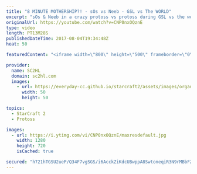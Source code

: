 ```yaml
---
title: "8 MINUTE MOTHERSHIP?! - sOs vs Neeb - GSL vs The WORLD"
excerpt: "sOs & Neeb in a crazy protoss vs protoss during GSL vs the world. A tournament with the best players from WCS competing with the best players from GSL. sOs quickly goes into a mothership!   ► http://bit.ly/SC2HLsubscribe - SUBSCRIBE to SC2HL!  ► Watch GSL vs The world: http://bit.ly/GSLVSWORLD   Thank"
originalUrl: https://youtube.com/watch?v=CNP0nxOQznE
type: video
length: PT13M28S
publishedDateTime: 2017-08-04T19:34:48Z
heat: 50

featuredContent: "<iframe width=\"800\" height=\"500\" frameborder=\"0\" src=\"https://www.youtube.com/embed/CNP0nxOQznE\" allow=\"accelerometer; autoplay; encrypted-media; gyroscope; picture-in-picture\" allowfullscreen></iframe>"

provider:
  name: SC2HL
  domain: sc2hl.com
  images:
    - url: https://everyday-cc.github.io/starcraft2/assets/images/organizations/sc2hl.com-50x50.jpg
      width: 50
      height: 50

topics:
  - StarCraft 2
  - Protoss

images:
  - url: https://i.ytimg.com/vi/CNP0nxOQznE/maxresdefault.jpg
    width: 1280
    height: 720
    isCached: true

secured: "h721hTGSU2ueP/Q34F7vgSGS/i6AcckZiKdcUBwppA8SwtoneqiR3N9rMBbFZgRoDhLxZXclrwE3MfHwUJItATc9zA34yKGRIN9AafDuqt48+7UWa5Fri52JDj2Qsgc64f/7jh569D4GEScxMKtomN5SmMQx32itM9vcXadSOTUqPf0gUWJ6FOVp4VtCSfMmaGJvBHTMlMN/ENBofHLDc3bHJumJB0BoBzA9Kcqahb/8tylHxM/WUqpWzYY/u923S+Y/Dg9+9SwNBWL42Jxg5Vm8HF6jr03Vo4Ugbi9Z7BSCrGYU5fW3+LkAduCiroTftsjihBzfeEH0bNpybH2gFmhO//4OpxwgTMwFnNy5pGiQ26RjDGTNHVBYURwuKFxMrF0Qnmh+8kG1gpJ9Kxq6++Y1Vdh0k+rlR3ySD+Y8q+eQE4Nzbj0zdBr19r+3WD3l;uT8bUVOv7m9U97s4NDRtWw=="
---
```


